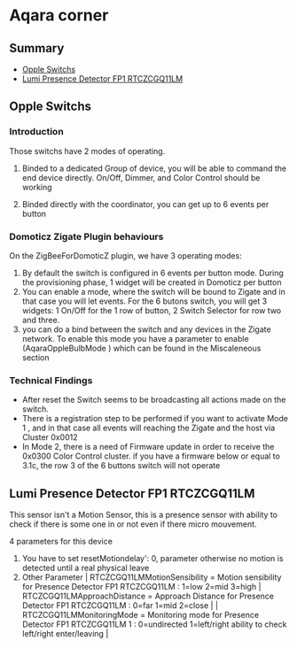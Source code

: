 # Aqara corner


## Summary

* [Opple Switchs](#opple-switchs)
* [Lumi Presence Detector FP1 RTCZCGQ11LM](#Lumi-Presence-Detector-FP1-RTCZCGQ11LM)


## Opple Switchs

### Introduction

Those switchs have 2 modes of operating.

1. Binded to a dedicated Group of device, you will be able to command the end device directly.
   On/Off, Dimmer, and Color Control should be working

1. Binded directly with the coordinator, you can get up to 6 events per button


### Domoticz Zigate Plugin behaviours

On the ZigBeeForDomoticZ plugin, we have 3 operating modes:

   1. By default the switch is configured in 6 events per button mode. During the provisioning phase, 1 widget will be created in Domoticz per button
   1. You can enable a mode, where the switch will be bound to Zigate and in that case you will let events. For the 6 butons switch, you will get 3 widgets: 1 On/Off for the 1 row of button, 2 Switch Selector for row two and three.
   1. you can do a bind between the switch and any devices in the Zigate network.
   To enable this mode you have a parameter to enable (AqaraOppleBulbMode ) which can be found in the Miscaleneous section


### Technical Findings

* After reset the Switch seems to be broadcasting all actions made on the switch.
* There is a registration step to be performed if you want to activate Mode 1 , and in that case all events will reaching the Zigate and the host via Cluster 0x0012
* In Mode 2, there is a need of Firmware update in order to receive the 0x0300 Color Control cluster.
if you have a firmware below or equal to 3.1c, the row 3 of the 6 buttons switch will not operate


## Lumi Presence Detector FP1 RTCZCGQ11LM

This sensor isn't a Motion Sensor, this is a presence sensor with ability to check if there is some one in or not even if there micro mouvement.

4 parameters for this device

1. You have to set resetMotiondelay': 0, parameter otherwise no motion is detected until a real physical leave
2. Other Parameter
| RTCZCGQ11LMMotionSensibility =  Motion sensibility for Presence Detector FP1 RTCZCGQ11LM : 1=low 2=mid 3=high
| RTCZCGQ11LMApproachDistance =	Approach Distance for Presence Detector FP1 RTCZCGQ11LM :  0=far 1=mid 2=close |
| RTCZCGQ11LMMonitoringMode =	Monitoring mode for Presence Detector FP1 RTCZCGQ11LM 1 : 0=undirected 1=left/right ability to check left/right enter/leaving  |
